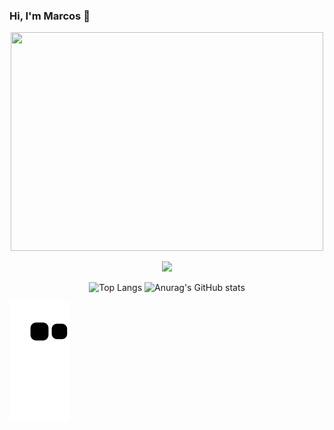 ### Hi, I'm Marcos 🤑 
<p align="center">
<img src="https://github.com/SilvaAMarcos/SilvaAMarcos/assets/102332801/7c608d80-05f1-49f8-97a4-6b7c79c0c7ab" width="500px" height="350px">
</p>

<p align="center">
  <a href="https://skillicons.dev">
    <img src="https://skillicons.dev/icons?i=angular,js,css,html,mysql,py,tailwind" />
  </a>
</p>


<div align="center">
  
 ![Top Langs](https://github-readme-stats-sigma-five.vercel.app/api/top-langs/?username=SilvaAMarcos&layout=compact) ![Anurag's GitHub stats](https://github-readme-stats-sigma-five.vercel.app/api?username=SilvaAMarcos&show_icons=true&theme=radical)
</div>



![Snake animation](https://github.com/SilvaAMarcos/SilvaAMarcos/blob/output/github-contribution-grid-snake.svg)


